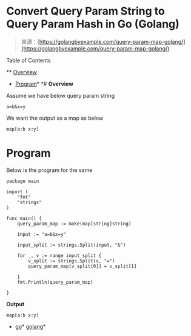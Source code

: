 <!--yml
category: 未分类
date: 2024-10-13 06:40:32
-->

# Convert Query Param String to Query Param Hash in Go (Golang)

> 来源：[https://golangbyexample.com/query-param-map-golang/](https://golangbyexample.com/query-param-map-golang/)

Table of Contents

 **   [Overview](#Overview "Overview")
*   [Program](#Program "Program")*  *# **Overview**

Assume we have below query param string

```
a=b&x=y
```

We want the output as a map as below

```
map[a:b x:y]
```

# **Program**

Below is the program for the same

```
package main

import (
	"fmt"
	"strings"
)

func main() {
	query_param_map := make(map[string]string)

	input := "a=b&x=y"

	input_split := strings.Split(input, "&")

	for _, v := range input_split {
		v_split := strings.Split(v, "=")
		query_param_map[v_split[0]] = v_split[1]

	}
	fmt.Println(query_param_map)

}
```

**Output**

```
map[a:b x:y]
```

*   [go](https://golangbyexample.com/tag/go/)*   [golang](https://golangbyexample.com/tag/golang/)*